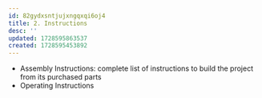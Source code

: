 ```yaml
---
id: 82gydxsntjujxngqxqi6oj4
title: 2. Instructions
desc: ''
updated: 1728595863537
created: 1728595453892
---
```


- Assembly Instructions: complete list of instructions to build the project from its purchased parts
- Operating Instructions